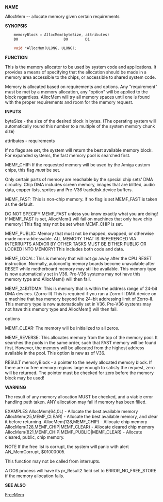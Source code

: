 
**NAME**

AllocMem -- allocate memory given certain requirements

**SYNOPSIS**

```c
    memoryBlock = AllocMem(byteSize, attributes)
    D0                     D0        D1

    void *AllocMem(ULONG, ULONG);

```
**FUNCTION**

This is the memory allocator to be used by system code and
applications.  It provides a means of specifying that the allocation
should be made in a memory area accessible to the chips, or
accessible to shared system code.

Memory is allocated based on requirements and options.  Any
&#034;requirement&#034; must be met by a memory allocation, any &#034;option&#034; will
be applied to the block regardless.  AllocMem will try all memory
spaces until one is found with the proper requirements and room for
the memory request.

**INPUTS**

byteSize - the size of the desired block in bytes.  (The operating
system will automatically round this number to a multiple of
the system memory chunk size)

attributes -
requirements

If no flags are set, the system will return the best
available memory block.  For expanded systems, the fast
memory pool is searched first.

MEMF_CHIP:      If the requested memory will be used by
the Amiga custom chips, this flag *must*
be set.

Only certain parts of memory are reachable
by the special chip sets' DMA circuitry.
Chip DMA includes screen memory, images that
are blitted, audio data, copper lists, sprites
and Pre-V36 trackdisk.device buffers.


MEMF_FAST:      This is non-chip memory.  If no flag is set
MEMF_FAST is taken as the default.

DO NOT SPECIFY MEMF_FAST unless you know
exactly what you are doing!  If MEMF_FAST is
set, AllocMem() will fail on machines that
only have chip memory!  This flag may not
be set when MEMF_CHIP is set.


MEMF_PUBLIC:    Memory that must not be mapped, swapped,
or otherwise made non-addressable. ALL
MEMORY THAT IS REFERENCED VIA INTERRUPTS
AND/OR BY OTHER TASKS MUST BE EITHER PUBLIC
OR LOCKED INTO MEMORY! This includes both
code and data.


MEMF_LOCAL:     This is memory that will not go away
after the CPU RESET instruction.  Normally,
autoconfig memory boards become unavailable
after RESET while motherboard memory
may still be available.  This memory type
is now automatically set in V36.  Pre-V36
systems may not have this memory type
and AllocMem() will then fail.


MEMF_24BITDMA:  This is memory that is within the address
range of 24-bit DMA devices.  (Zorro-II)
This is required if you run a Zorro-II
DMA device on a machine that has memory
beyond the 24-bit addressing limit of
Zorro-II.  This memory type
is now automatically set in V36.  Pre-V36
systems may not have this memory type
and AllocMem() will then fail.


options

MEMF_CLEAR:     The memory will be initialized to all
zeros.


MEMF_REVERSE:   This allocates memory from the top of
the memory pool.  It searches the pools
in the same order, such that FAST memory
will be found first.  However, the
memory will be allocated from the highest
address available in the pool.  This
option is new as of V36.


RESULT
memoryBlock - a pointer to the newly allocated memory block.
If there are no free memory regions large enough to satisfy
the request, zero will be returned.  The pointer must be
checked for zero before the memory block may be used!

**WARNING**

The result of any memory allocation MUST be checked, and a viable
error handling path taken.  ANY allocation may fail if memory has
been filled.

EXAMPLES
AllocMem(64,0L)         - Allocate the best available memory
AllocMem(25,MEMF_CLEAR) - Allocate the best available memory, and
clear it before returning.
AllocMem(128,MEMF_CHIP) - Allocate chip memory
AllocMem(128,MEMF_CHIP|MEMF_CLEAR) - Allocate cleared chip memory
AllocMem(821,MEMF_CHIP|MEMF_PUBLIC|MEMF_CLEAR) - Allocate cleared,
public, chip memory.

NOTE
If the free list is corrupt, the system will panic with alert
AN_MemCorrupt, $01000005.

This function may not be called from interrupts.

A DOS process will have its pr_Result2 field set to
ERROR_NO_FREE_STORE if the memory allocation fails.

**SEE ALSO**

[FreeMem](../exec/FreeMem.md)
